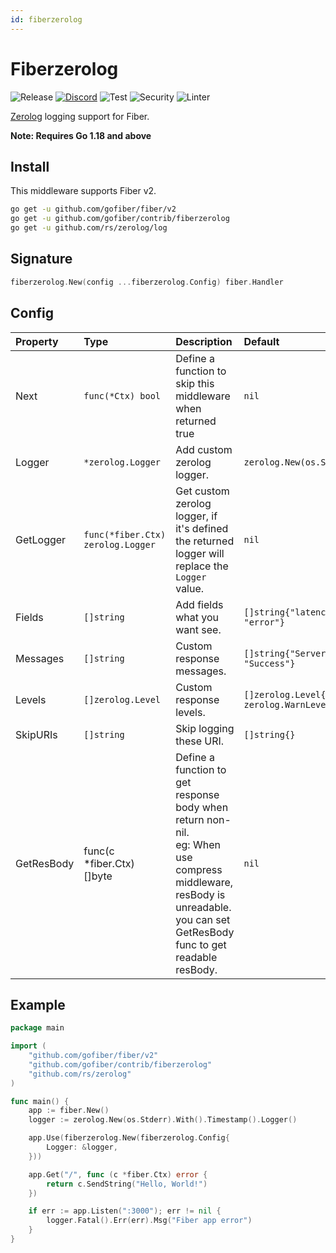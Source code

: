 ```yaml
---
id: fiberzerolog
---
```


# Fiberzerolog

![Release](https://img.shields.io/github/v/tag/gofiber/contrib?filter=fiberzerolog*)
[![Discord](https://img.shields.io/discord/704680098577514527?style=flat&label=%F0%9F%92%AC%20discord&color=00ACD7)](https://gofiber.io/discord)
![Test](https://github.com/gofiber/contrib/workflows/Tests/badge.svg)
![Security](https://github.com/gofiber/contrib/workflows/Security/badge.svg)
![Linter](https://github.com/gofiber/contrib/workflows/Linter/badge.svg)

[Zerolog](https://zerolog.io/) logging support for Fiber.

**Note: Requires Go 1.18 and above**

## Install

This middleware supports Fiber v2.

```sh
go get -u github.com/gofiber/fiber/v2
go get -u github.com/gofiber/contrib/fiberzerolog
go get -u github.com/rs/zerolog/log
```

## Signature

```go
fiberzerolog.New(config ...fiberzerolog.Config) fiber.Handler
```

## Config

| Property      | Type                           | Description                                                                                                                                                                   | Default                                                                     |
|:--------------|:-------------------------------|:------------------------------------------------------------------------------------------------------------------------------------------------------------------------------|:----------------------------------------------------------------------------|
| Next          | `func(*Ctx) bool`              | Define a function to skip this middleware when returned true                                                                                                                  | `nil`                                                                       |
| Logger        | `*zerolog.Logger`               | Add custom zerolog logger.                                                                                                                                                        | `zerolog.New(os.Stderr).With().Timestamp().Logger()`                                                      |
| GetLogger        | `func(*fiber.Ctx) zerolog.Logger`           | Get custom zerolog logger, if it's defined the returned logger will replace the `Logger` value.   | `nil`                                                      |
| Fields        | `[]string`                     | Add fields what you want see.                                                                                                                                                 | `[]string{"latency", "status", "method", "url", "error"}`                            |
| Messages      | `[]string`                     | Custom response messages.                                                                                                                                                     | `[]string{"Server error", "Client error", "Success"}`                       |
| Levels        | `[]zerolog.Level`              | Custom response levels.                                                                                                                                                       | `[]zerolog.Level{zerolog.ErrorLevel, zerolog.WarnLevel, zerolog.InfoLevel}` |
| SkipURIs      | `[]string`                     | Skip logging these URI.                                                                                                                                                       | `[]string{}`                                                                |
| GetResBody    | func(c *fiber.Ctx) []byte      | Define a function to get response body when return non-nil.<br />eg: When use compress middleware, resBody is unreadable. you can set GetResBody func to get readable resBody.  | `nil`                                                                       |

## Example

```go
package main

import (
    "github.com/gofiber/fiber/v2"
    "github.com/gofiber/contrib/fiberzerolog"
    "github.com/rs/zerolog"
)

func main() {
    app := fiber.New()
    logger := zerolog.New(os.Stderr).With().Timestamp().Logger()

    app.Use(fiberzerolog.New(fiberzerolog.Config{
        Logger: &logger,
    }))

    app.Get("/", func (c *fiber.Ctx) error {
        return c.SendString("Hello, World!")
    })

    if err := app.Listen(":3000"); err != nil {
        logger.Fatal().Err(err).Msg("Fiber app error")
    }
}
```
